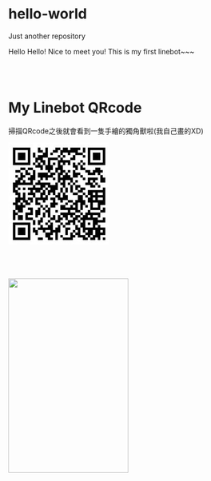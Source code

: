 # hello-world
Just another repository

Hello Hello! Nice to meet you!
This is my first linebot~~~

<br />
<br />

# My Linebot QRcode

掃描QRcode之後就會看到一隻手繪的獨角獸啦(我自己畫的XD)


![image](https://github.com/a0193034/hello-world/blob/master/QR_code.jpg)

<br />
<br />
<br />
<img width="240" height="389" src="https://i.imgur.com/b7lg7KE.jpg"/>
